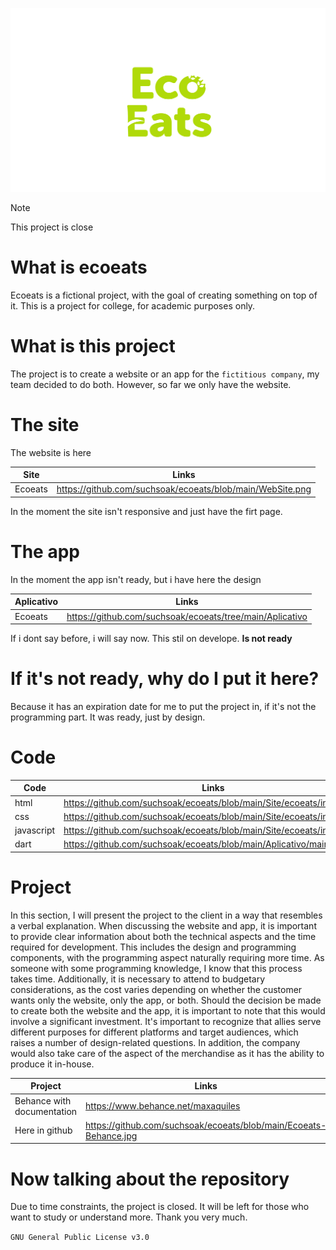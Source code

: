 <p align="center">
  <img src="https://github.com/suchsoak/ecoeats/blob/main/Site/ecoeats/ECOEATS-marca.png" alt="logo.png">
</p>


>[!NOTE]
> This project is close

# What is ecoeats

Ecoeats is a fictional project, with the goal of creating something on top of it. This is a project for college, for academic purposes only.

# What is this project

The project is to create a website or an app for the `fictitious company`, my team decided to do both. However, so far we only have the website.

# The site

The website is here

| Site |  Links |
| ------ | ------ |
|  Ecoeats |  https://github.com/suchsoak/ecoeats/blob/main/WebSite.png

In the moment the site isn't responsive and just have the firt page.

# The app

In the moment the app isn't ready, but i have here the design

| Aplicativo |  Links |
| ------ | ------ |
|  Ecoeats |  https://github.com/suchsoak/ecoeats/tree/main/Aplicativo

If i dont say before, i will say now. This stil on develope. **Is not ready**

# If it's not ready, why do I put it here?
Because it has an expiration date for me to put the project in, if it's not the programming part. It was ready, just by design.

# Code

| Code |  Links |
| ------ | ------ |
|  html |  https://github.com/suchsoak/ecoeats/blob/main/Site/ecoeats/index.html
|  css |  https://github.com/suchsoak/ecoeats/blob/main/Site/ecoeats/index.css
|  javascript |  https://github.com/suchsoak/ecoeats/blob/main/Site/ecoeats/index.js
|  dart |  https://github.com/suchsoak/ecoeats/blob/main/Aplicativo/main.dart

# Project 

In this section, I will present the project to the client in a way that resembles a verbal explanation. When discussing the website and app, it is important to provide clear information about both the technical aspects and the time required for development. This includes the design and programming components, with the programming aspect naturally requiring more time. As someone with some programming knowledge, I know that this process takes time. Additionally, it is necessary to attend to budgetary considerations, as the cost varies depending on whether the customer wants only the website, only the app, or both. Should the decision be made to create both the website and the app, it is important to note that this would involve a significant investment. It's important to recognize that allies serve different purposes for different platforms and target audiences, which raises a number of design-related questions. In addition, the company would also take care of the aspect of the merchandise as it has the ability to produce it in-house.

| Project |  Links |
| ------ | ------ |
|  Behance with documentation |  https://www.behance.net/maxaquiles
|  Here in github |  https://github.com/suchsoak/ecoeats/blob/main/Ecoeats-Behance.jpg

# Now talking about the repository

Due to time constraints, the project is closed. It will be left for those who want to study or understand more. Thank you very much.

`GNU General Public License v3.0`
